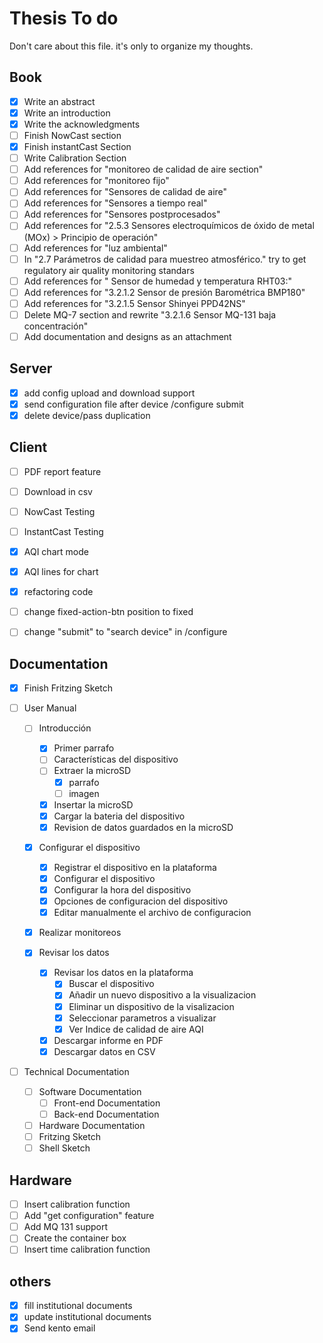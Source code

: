 # Thesis To do

Don't care about this file. it's only to organize my thoughts.

## Book

- [x] Write an abstract
- [x] Write an introduction
- [x] Write the acknowledgments
- [ ] Finish NowCast section
- [x] Finish instantCast Section
- [ ] Write Calibration Section
- [ ] Add references for "monitoreo de calidad de aire section"
- [ ] Add references for "monitoreo fijo"
- [ ] Add references for "Sensores de calidad de aire"
- [ ] Add references for "Sensores a tiempo real"
- [ ] Add references  for "Sensores postprocesados"
- [ ] Add references for "2.5.3 Sensores electroquímicos de óxido de metal (MOx) > Principio de operación"
- [ ] Add references for "luz ambiental"
- [ ] In "2.7 Parámetros de calidad para muestreo atmosférico." try to get regulatory air quality monitoring standars
- [ ] Add references for " Sensor de humedad y temperatura RHT03:"
- [ ] Add references for "3.2.1.2 Sensor de presión Barométrica BMP180"
- [ ] Add references for "3.2.1.5 Sensor Shinyei PPD42NS"
- [ ] Delete MQ-7 section and rewrite "3.2.1.6 Sensor MQ-131 baja concentración"
- [ ] Add documentation and designs as an attachment

## Server
- [x] add config upload and download support
- [x] send configuration file after device /configure submit
- [x] delete device/pass duplication

## Client

- [ ] PDF report feature
- [ ] Download in csv
- [ ] NowCast Testing
- [ ] InstantCast Testing
- [x] AQI chart mode
- [x] AQI lines for chart
- [x] refactoring code
- [ ] change fixed-action-btn position to fixed
- [ ] change "submit" to "search device" in /configure


## Documentation

- [x] Finish Fritzing Sketch

- [ ] User Manual
	- [ ] Introducción
		- [x] Primer parrafo
		- [ ] Características del dispositivo
		- [ ] Extraer la microSD
			- [x] parrafo
			- [ ] imagen
		- [x] Insertar la microSD
		- [x] Cargar la bateria del dispositivo
		- [x] Revision de datos guardados en la microSD
	- [x] Configurar el dispositivo
		- [x] Registrar el dispositivo en la plataforma
		- [x] Configurar el dispositivo
		- [x] Configurar la hora del dispositivo
		- [x] Opciones de configuracion del dispositivo
		- [x] Editar manualmente el archivo de configuracion

	- [x] Realizar monitoreos

	- [x] Revisar los datos
		- [x] Revisar los datos en la plataforma
			- [x] Buscar el dispositivo
			- [x] Añadir un nuevo dispositivo a la visualizacion
			- [x] Eliminar un dispositivo de la visalizacion
			- [x] Seleccionar parametros a visualizar
			- [x] Ver Indice de calidad de aire AQI
		- [x] Descargar informe en PDF
		- [x] Descargar datos en CSV

- [ ] Technical Documentation
	- [ ] Software Documentation
		- [ ] Front-end Documentation
		- [ ] Back-end Documentation
	- [ ] Hardware Documentation
	 - [ ] Fritzing Sketch
	 - [ ] Shell Sketch

## Hardware

- [ ] Insert calibration function
- [ ] Add "get configuration" feature
- [ ] Add MQ 131 support
- [ ] Create the container box
- [ ] Insert time calibration function

## others

- [x] fill institutional documents
- [x] update institutional documents
- [x] Send kento email
